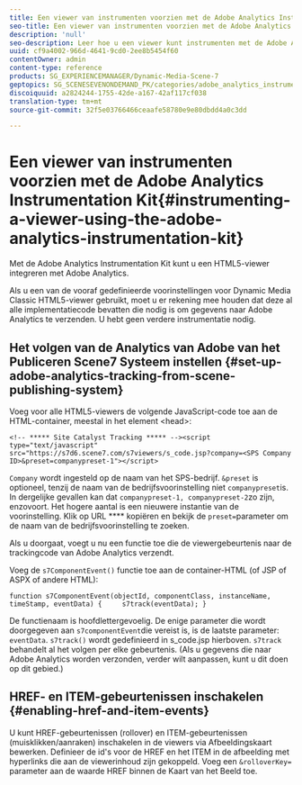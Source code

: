 ```yaml
---
title: Een viewer van instrumenten voorzien met de Adobe Analytics Instrumentation Kit
seo-title: Een viewer van instrumenten voorzien met de Adobe Analytics Instrumentation Kit
description: 'null'
seo-description: Leer hoe u een viewer kunt instrumenten met de Adobe Analytics Instrumentation Kit.
uuid: cf9a4002-966d-4641-9cd0-2ee8b5454f60
contentOwner: admin
content-type: reference
products: SG_EXPERIENCEMANAGER/Dynamic-Media-Scene-7
geptopics: SG_SCENESEVENONDEMAND_PK/categories/adobe_analytics_instrumentation_kit
discoiquuid: a2824244-1755-42de-a167-42af117cf038
translation-type: tm+mt
source-git-commit: 32f5e03766466ceaafe58780e9e80dbdd4a0c3dd

---
```



# Een viewer van instrumenten voorzien met de Adobe Analytics Instrumentation Kit{#instrumenting-a-viewer-using-the-adobe-analytics-instrumentation-kit}

Met de Adobe Analytics Instrumentation Kit kunt u een HTML5-viewer integreren met Adobe Analytics.

Als u een van de vooraf gedefinieerde voorinstellingen voor Dynamic Media Classic HTML5-viewer gebruikt, moet u er rekening mee houden dat deze al alle implementatiecode bevatten die nodig is om gegevens naar Adobe Analytics te verzenden. U hebt geen verdere instrumentatie nodig.

## Het volgen van de Analytics van Adobe van het Publiceren Scene7 Systeem instellen {#set-up-adobe-analytics-tracking-from-scene-publishing-system}

Voeg voor alle HTML5-viewers de volgende JavaScript-code toe aan de HTML-container, meestal in het element &lt;head>:

```as3
<!-- ***** Site Catalyst Tracking ***** --><script type="text/javascript" src="https://s7d6.scene7.com/s7viewers/s_code.jsp?company=<SPS Company ID>&preset=companypreset-1"></script>
```

`Company` wordt ingesteld op de naam van het SPS-bedrijf. `&preset` is optioneel, tenzij de naam van de bedrijfsvoorinstelling niet `companypreset`is. In dergelijke gevallen kan dat `companypreset-1, companypreset-2`zo zijn, enzovoort. Het hogere aantal is een nieuwere instantie van de voorinstelling. Klik op URL **** kopiëren en bekijk de `preset=`parameter om de naam van de bedrijfsvoorinstelling te zoeken.

Als u doorgaat, voegt u nu een functie toe die de viewergebeurtenis naar de trackingcode van Adobe Analytics verzendt.

Voeg de `s7ComponentEvent()` functie toe aan de container-HTML (of JSP of ASPX of andere HTML):

```as3
function s7ComponentEvent(objectId, componentClass, instanceName, timeStamp, eventData) {     s7track(eventData); }
```

De functienaam is hoofdlettergevoelig. De enige parameter die wordt doorgegeven aan `s7componentEvent`die vereist is, is de laatste parameter: `eventData`. `s7track()` wordt gedefinieerd in s_code.jsp hierboven. `s7track` behandelt al het volgen per elke gebeurtenis. (Als u gegevens die naar Adobe Analytics worden verzonden, verder wilt aanpassen, kunt u dit doen op dit gebied.)

## HREF- en ITEM-gebeurtenissen inschakelen {#enabling-href-and-item-events}

U kunt HREF-gebeurtenissen (rollover) en ITEM-gebeurtenissen (muisklikken/aanraken) inschakelen in de viewers via Afbeeldingskaart bewerken. Definieer de id&#39;s voor de HREF en het ITEM in de afbeelding met hyperlinks die aan de viewerinhoud zijn gekoppeld. Voeg een `&rolloverKey=` parameter aan de waarde HREF binnen de Kaart van het Beeld toe.
